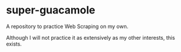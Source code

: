 # super-guacamole
A repository to practice Web Scraping on my own.


Although I will not practice it as extensively as my other interests, this exists.
